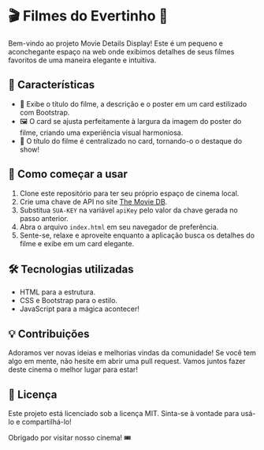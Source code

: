 # 🎬 Filmes do Evertinho 🍿

Bem-vindo ao projeto Movie Details Display! Este é um pequeno e aconchegante espaço na web onde exibimos detalhes de seus filmes favoritos de uma maneira elegante e intuitiva.

## 🌟 Características

- 🎥 Exibe o título do filme, a descrição e o poster em um card estilizado com Bootstrap.
- 🖼️ O card se ajusta perfeitamente à largura da imagem do poster do filme, criando uma experiência visual harmoniosa.
- 📝 O título do filme é centralizado no card, tornando-o o destaque do show!

## 🚀 Como começar a usar

1. Clone este repositório para ter seu próprio espaço de cinema local.
2. Crie uma chave de API no site [The Movie DB](https://www.themoviedb.org/settings/api).
3. Substitua `SUA-KEY` na variável `apiKey` pelo valor da chave gerada no passo anterior.
4. Abra o arquivo `index.html` em seu navegador de preferência.
5. Sente-se, relaxe e aproveite enquanto a aplicação busca os detalhes do filme e exibe em um card elegante.

## 🛠️ Tecnologias utilizadas

- HTML para a estrutura.
- CSS e Bootstrap para o estilo.
- JavaScript para a mágica acontecer!

## 💡 Contribuições

Adoramos ver novas ideias e melhorias vindas da comunidade! Se você tem algo em mente, não hesite em abrir uma pull request. Vamos juntos fazer deste cinema o melhor lugar para estar!

## 📜 Licença

Este projeto está licenciado sob a licença MIT. Sinta-se à vontade para usá-lo e compartilhá-lo!

Obrigado por visitar nosso cinema! 🎟️
